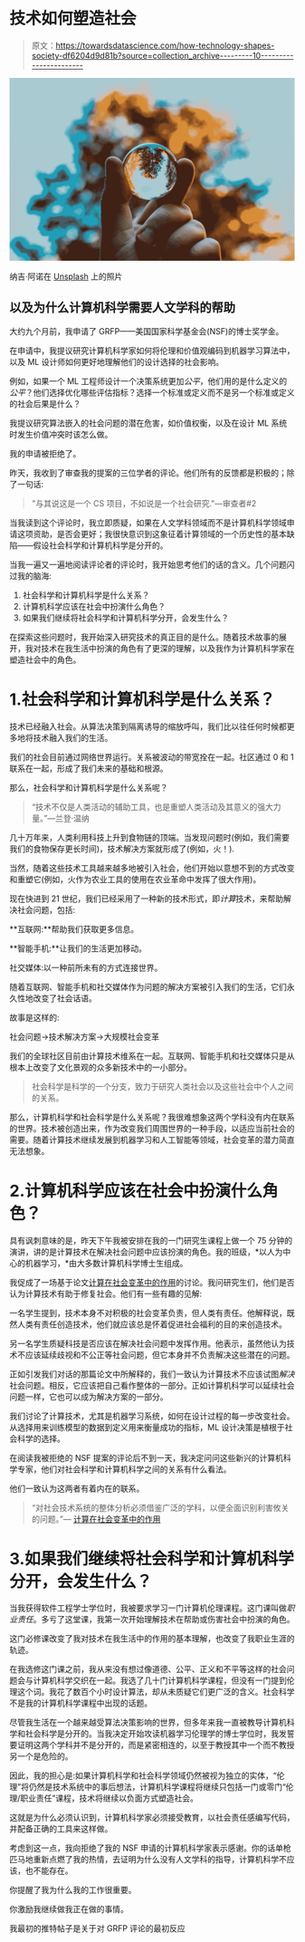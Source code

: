 # 技术如何塑造社会

> 原文：<https://towardsdatascience.com/how-technology-shapes-society-df6204d9d81b?source=collection_archive---------10----------------------->

![](img/4c8bfb76d15a361fb08af1fdcc1451a7.png)

纳吉·阿诺在 [Unsplash](https://unsplash.com?utm_source=medium&utm_medium=referral) 上的照片

## 以及为什么计算机科学需要人文学科的帮助

大约九个月前，我申请了 GRFP——美国国家科学基金会(NSF)的博士奖学金。

在申请中，我提议研究计算机科学家如何将伦理和价值观编码到机器学习算法中，以及 ML 设计师如何更好地理解他们的设计选择的社会影响。

例如，如果一个 ML 工程师设计一个决策系统更加*公平*，他们用的是什么定义的*公平*？他们选择优化哪些评估指标？选择一个标准或定义而不是另一个标准或定义的社会后果是什么？

我提议研究算法嵌入的社会问题的潜在危害，如价值权衡，以及在设计 ML 系统时发生价值冲突时该怎么做。

我的申请被拒绝了。

昨天，我收到了审查我的提案的三位学者的评论。他们所有的反馈都是积极的；除了一句话:

> "与其说这是一个 CS 项目，不如说是一个社会研究."—审查者#2

当我读到这个评论时，我立即质疑，如果在人文学科领域而不是计算机科学领域申请这项资助，是否会更好；我很快意识到这象征着计算领域的一个历史性的基本缺陷——假设社会科学和计算机科学是分开的。

当我一遍又一遍地阅读评论者的评论时，我开始思考他们的话的含义。几个问题闪过我的脑海:

1.  社会科学和计算机科学是什么关系？
2.  计算机科学应该在社会中扮演什么角色？
3.  如果我们继续将社会科学和计算机科学分开，会发生什么？

在探索这些问题时，我开始深入研究技术的真正目的是什么。随着技术故事的展开，我对技术在我生活中扮演的角色有了更深的理解，以及我作为计算机科学家在塑造社会中的角色。

# 1.社会科学和计算机科学是什么关系？

技术已经融入社会。从算法决策到隔离诱导的缩放呼叫，我们比以往任何时候都更多地将技术融入我们的生活。

我们的社会目前通过网络世界运行。关系被波动的带宽拴在一起。社区通过 0 和 1 联系在一起，形成了我们未来的基础和根源。

那么，社会科学和计算机科学是什么关系呢？

> “技术不仅是人类活动的辅助工具，也是重塑人类活动及其意义的强大力量。”—兰登·温纳

几十万年来，人类利用科技上升到食物链的顶端。当发现问题时(例如，我们需要我们的食物保存更长时间)，技术解决方案就形成了(例如，火！).

当然，随着这些技术工具越来越多地被引入社会，他们开始以意想不到的方式改变和重塑它(例如，火作为农业工具的使用在农业革命中发挥了很大作用)。

现在快进到 21 世纪，我们已经采用了一种新的技术形式，即*计算*技术，来帮助解决社会问题，包括:

**互联网:**帮助我们获取更多信息。

**智能手机:**让我们的生活更加移动。

社交媒体:以一种前所未有的方式连接世界。

随着互联网、智能手机和社交媒体作为问题的解决方案被引入我们的生活，它们永久性地改变了社会话语。

故事是这样的:

社会问题→技术解决方案→大规模社会变革

我们的全球社区目前由计算技术维系在一起。互联网、智能手机和社交媒体只是从根本上改变了文化景观的众多新技术中的一小部分。

> 社会科学是科学的一个分支，致力于研究人类社会以及这些社会中个人之间的关系。

那么，计算机科学和社会科学是什么关系呢？我很难想象这两个学科没有内在联系的世界。技术被创造出来，作为改变我们周围世界的一种手段，以适应当前社会的需要。随着计算技术继续发展到机器学习和人工智能等领域，社会变革的潜力简直无法想象。

# 2.计算机科学应该在社会中扮演什么角色？

具有讽刺意味的是，昨天下午我被安排在我的一门研究生课程上做一个 75 分钟的演讲，讲的是计算技术在解决社会问题中应该扮演的角色。我的班级，*以人为中心的机器学习，*由大多数计算机科学博士生组成。

我促成了一场基于论文[计算在社会变革中的作用](https://arxiv.org/pdf/1912.04883.pdf)的讨论。我问研究生们，他们是否认为计算技术有助于修复社会。他们有一些有趣的见解:

一名学生提到，技术本身不对积极的社会变革负责，但人类有责任。他解释说，既然人类有责任创造技术，他们就应该总是怀着促进社会福利的目的来创造技术。

另一名学生质疑科技是否应该在解决社会问题中发挥作用。他表示，虽然他认为技术不应该延续歧视和不公正等社会问题，但它本身并不负责解决这些潜在的问题。

正如引发我们对话的那篇论文中所解释的，我们一致认为计算技术不应该试图*解决*社会问题。相反，它应该把自己看作整体的一部分。正如计算机科学可以延续社会问题一样，它也可以成为解决方案的一部分。

我们讨论了计算技术，尤其是机器学习系统，如何在设计过程的每一步改变社会。从选择用来训练模型的数据到定义用来衡量成功的指标，ML 设计决策是植根于社会科学的选择。

在阅读我被拒绝的 NSF 提案的评论后不到一天，我决定问问这些新兴的计算机科学专家，他们对社会科学和计算机科学之间的关系有什么看法。

他们一致认为这两者有着内在的联系。

> “对社会技术系统的整体分析必须借鉴广泛的学科，以便全面识别利害攸关的问题。”— [计算在社会变革中的作用](https://arxiv.org/pdf/1912.04883.pdf)

# 3.如果我们继续将社会科学和计算机科学分开，会发生什么？

当我获得软件工程学士学位时，我被要求学习一门计算机伦理课程。这门课叫做*职业责任*。多亏了这堂课，我第一次开始理解技术在帮助或伤害社会中扮演的角色。

这门必修课改变了我对技术在我生活中的作用的基本理解，也改变了我职业生涯的轨迹。

在我选修这门课之前，我从来没有想过像道德、公平、正义和不平等这样的社会问题会与计算机科学交织在一起。我选了几十门计算机科学课程，但没有一门提到伦理这个词。我花了数百个小时设计算法，却从未质疑它们更广泛的含义。社会科学不是我的计算机科学课程中出现的话题。

尽管我生活在一个越来越受算法决策影响的世界，但多年来我一直被教导计算机科学和社会科学是分开的。当我决定开始攻读机器学习伦理学的博士学位时，我发誓要证明这两个学科并不是分开的，而是紧密相连的，以至于教授其中一个而不教授另一个是危险的。

因此，我的担心是:如果计算机科学和社会科学领域仍然被视为独立的实体，“伦理”将仍然是技术系统中的事后想法，计算机科学课程将继续只包括一门或零门“伦理/职业责任”课程，技术将继续以负面方式塑造社会。

这就是为什么必须认识到，计算机科学家必须接受教育，以社会责任感编写代码，并配备正确的工具来这样做。

考虑到这一点，我向拒绝了我的 NSF 申请的计算机科学家表示感谢。你的话单枪匹马地重新点燃了我的热情，去证明为什么没有人文学科的指导，计算机科学不应该，也不能存在。

你提醒了我为什么我的工作很重要。

你激励我继续做我正在做的事情。

我最初的推特帖子是关于对 GRFP 评论的最初反应